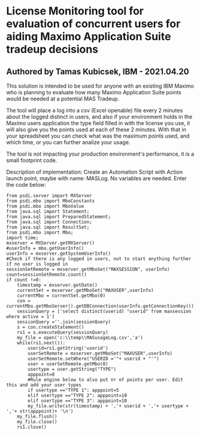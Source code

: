 # License Monitoring tool for evaluation of concurrent users for aiding  Maximo Application Suite tradeup decisions
## Authored by Tamas Kubicsek, IBM - 2021.04.20

This solution is intended to be used for anyone with an existing IBM Maximo who is planning to evaluate how many Maximo Application Suite points would be needed at a potential MAS Tradeup.

The tool will place a log into a csv (Excel openable) file every 2 minutes about the logged distinct in users, and also if your environment holds in the Maximo users application
the type field filled in with the license you use, it will also give you the points used at each of these 2 minutes. With that in your spreadsheet you can check what was the 
maximum points used, and which time, or you can further analize your usage.

The tool is not impacting your production environment's performance, it is a small footprint code.

Description of implementation:
Create an Automation Script with Action launch point, maybe with name: MASLog. No variables are needed. Enter the code below:
```
from psdi.server import MXServer
from psdi.mbo import MboConstants
from psdi.mbo import MboValue
from java.sql import Statement;
from java.sql import PreparedStatement;
from java.sql import Connection;
from java.sql import ResultSet;
from psdi.mbo import Mbo;
import time;
mxserver = MXServer.getMXServer()
#userInfo = mbo.getUserInfo()
userInfo = mxserver.getSystemUserInfo()
#Check if there is any logged in users, not to start anything further if no user is logged in
sessionSetRemote = mxserver.getMboSet("MAXSESSION", userInfo)
count=sessionSetRemote.count()
if count !=0:
    timestamp = mxserver.getDate()
    currentSet = mxserver.getMboSet("MAXUSER",userInfo)
    currentMbo = currentSet.getMbo(0)
    con = currentMbo.getMboServer().getDBConnection(userInfo.getConnectionKey())
    sessionQuery = ['select distinct(userid) "userid" from maxsession where active = 1']
    sessionQuery =''.join(sessionQuery)
    s = con.createStatement()
    rs1 = s.executeQuery(sessionQuery)
    my_file = open('c:\\temp\\MASusageLog.csv','a')
    while(rs1.next()):
	    userid=rs1.getString('userid')
	    userSetRemote = mxserver.getMboSet("MAXUSER",userInfo)
	    userSetRemote.setWhere("USERID ='"+ userid + "'")
	    user = userSetRemote.getMbo(0)
	    usertype = user.getString("TYPE")
	    apppoint=0
	    #Rule engine below to also put nr of points per user. Edit this and add your user types
	    if usertype =="TYPE 1": apppoint=5
	    elif usertype =="TYPE 2": apppoint=10
	    elif usertype =="TYPE 3": apppoint=10
	    my_file.write(str(timestamp) + ','+ userid + ','+ usertype + ','+ str(apppoint)+ '\n')
    my_file.flush()
    my_file.close()
    rs1.close()
```    
